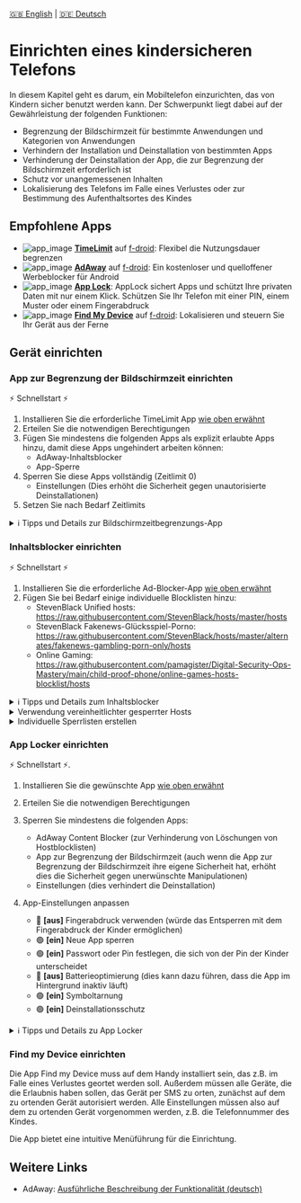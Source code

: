 [:uk: English](README.md) | [:de: Deutsch](README_de.md) 

# Einrichten eines kindersicheren Telefons
In diesem Kapitel geht es darum, ein Mobiltelefon einzurichten, das von Kindern sicher benutzt werden kann.
Der Schwerpunkt liegt dabei auf der Gewährleistung der folgenden Funktionen:
- Begrenzung der Bildschirmzeit für bestimmte Anwendungen und Kategorien von Anwendungen
- Verhindern der Installation und Deinstallation von bestimmten Apps
- Verhinderung der Deinstallation der App, die zur Begrenzung der Bildschirmzeit erforderlich ist
- Schutz vor unangemessenen Inhalten
- Lokalisierung des Telefons im Falle eines Verlustes oder zur Bestimmung des Aufenthaltsortes des Kindes


<a name="empfohlen" />

## Empfohlene Apps

- ![app_image](../res/ico/timelimit.ico) **[TimeLimit](https://timelimit.io/)** auf [f-droid](https://f-droid.org/packages/io.timelimit.android.aosp.direct/): Flexibel die Nutzungsdauer begrenzen 
- ![app_image](../res/ico/adaway.ico) **[AdAway](https://adaway.org/)** auf [f-droid](https://f-droid.org/de/packages/org.adaway/): Ein kostenloser und quelloffener Werbeblocker für Android
- ![app_image](../res/ico/applock.ico) **[App Lock](https://play.google.com/store/apps/details?id=applock.lockapps.fingerprint.password.lockit)**: AppLock sichert Apps und schützt Ihre privaten Daten mit nur einem Klick. Schützen Sie Ihr Telefon mit einer PIN, einem Muster oder einem Fingerabdruck
- ![app_image](../res/ico/findmydevice.ico) **[Find My Device](https://f-droid.org/de/packages/de.nulide.findmydevice/)** auf [f-droid]((https://f-droid.org/de/packages/de.nulide.findmydevice/)): Lokalisieren und steuern Sie Ihr Gerät aus der Ferne


## Gerät einrichten

### App zur Begrenzung der Bildschirmzeit einrichten
⚡ Schnellstart ⚡ 
1. Installieren Sie die erforderliche TimeLimit App [wie oben erwähnt](#empfohlen)
1. Erteilen Sie die notwendigen Berechtigungen
1. Fügen Sie mindestens die folgenden Apps als explizit erlaubte Apps hinzu, damit diese Apps ungehindert arbeiten können:
   * AdAway-Inhaltsblocker
   * App-Sperre
1. Sperren Sie diese Apps vollständig (Zeitlimit 0)
   * Einstellungen (Dies erhöht die Sicherheit gegen unautorisierte Deinstallationen)
1. Setzen Sie nach Bedarf Zeitlimits

<Details>
<summary>ℹ️ Tipps und Details zur Bildschirmzeitbegrenzungs-App</summary>

Um die Bildschirmzeit zu begrenzen, können einzelne Apps mit der oben genannten App in Kategorien eingeteilt werden.
Für jede dieser Kategorien kann ein individuelles Zeitlimit eingestellt werden.

Ein Problem ist, dass das Bildschirmzeitlimit eher ein Selbstkontrollmechanismus ist. 
Es lässt sich zwar eine Stecknadel einrichten, die aber sehr leicht umgangen werden kann, zum Beispiel durch Deinstallation oder Deaktivierung der App. 
Daher ist es notwendig, die Zeitlimit-App mit einer App zur generellen Sperrung anderer Apps zu kombinieren, siehe unten.
</details>

### Inhaltsblocker einrichten
⚡ Schnellstart ⚡
1. Installieren Sie die erforderliche Ad-Blocker-App [wie oben erwähnt](#empfohlen)
1. Fügen Sie bei Bedarf einige individuelle Blocklisten hinzu:
   * StevenBlack Unified hosts: https://raw.githubusercontent.com/StevenBlack/hosts/master/hosts
   * StevenBlack Fakenews-Glücksspiel-Porno: https://raw.githubusercontent.com/StevenBlack/hosts/master/alternates/fakenews-gambling-porn-only/hosts
   * Online Gaming: https://raw.githubusercontent.com/pamagister/Digital-Security-Ops-Mastery/main/child-proof-phone/online-games-hosts-blocklist/hosts


<Details>
<summary>ℹ️ Tipps und Details zum Inhaltsblocker</summary>

* Weitere Details finden Sie in einer ausführlichen Erklärung in diesem [Blogpost](https://www.kuketz-blog.de/adaway-werbe-und-trackingfrei-im-android-universum/) (deutsch).
* Die meisten Geräte haben keine Root-Rechte, so dass Sie sich auf den VPN-basierten Werbeblocker verlassen müssen.
* Vergessen Sie nicht, die Quellen regelmäßig zu aktualisieren und die gewünschte Funktion des Werbeblockers zu überprüfen.
</details>


<Details>
<summary>Verwendung vereinheitlichter gesperrter Hosts</summary>

Zusätzlich zu den bereits voreingestellten gesperrten Hosts, können weitere spezielle Hosts [hier](https://github.com/StevenBlack/hosts#list-of-all-hosts-file-variants) gefunden werden.
Die Liste der **Unified Hosts** ist oft schon voreingestellt, so dass für Kinder spezifische Kategorien wie [Glücksspiel und Porno](https://raw.githubusercontent.com/StevenBlack/hosts/master/alternates/gambling-porn-only/hosts) oder weitere Hosts aus [Stephen Black Hosts](https://github.com/StevenBlack/hosts) hinzugefügt werden können. 
</details>


<Details>
<summary>Individuelle Sperrlisten erstellen</summary>

In manchen Fällen wird es notwendig sein, zusätzliche Seiten individuell zu sperren, wie z.B. **Onlinespiele**. 
Weitere Informationen dazu finden Sie im [AdAway Wiki](https://github.com/AdAway/AdAway/wiki/HostsSources).

Eine zusätzliche [Hostliste zum Blockieren von Online-Spielen](https://raw.githubusercontent.com/pamagister/Digital-Security-Ops-Mastery/main/child-proof-phone/online-games-hosts-blocklist/hosts) wurde hier in diesem Repository mit AdAway erstellt. 
Diese basiert auf der AdBlock-kompatiblen Liste von [IREK-szef](https://raw.githubusercontent.com/IREK-szef/games-blocklist/main/lists/Adblock-dns/games.txt), die an das AdAway-Format angepasst und leicht erweitert wurde.
</details>


### App Locker einrichten
⚡ Schnellstart ⚡.
1. Installieren Sie die gewünschte App [wie oben erwähnt](#empfohlen)
1. Erteilen Sie die notwendigen Berechtigungen
1. Sperren Sie mindestens die folgenden Apps:

   * AdAway Content Blocker (zur Verhinderung von Löschungen von Hostblocklisten)
   * App zur Begrenzung der Bildschirmzeit (auch wenn die App zur Begrenzung der Bildschirmzeit ihre eigene Sicherheit hat, erhöht dies die Sicherheit gegen unerwünschte Manipulationen)
   * Einstellungen (dies verhindert die Deinstallation)
1. App-Einstellungen anpassen
   * 🔴 **[aus]** Fingerabdruck verwenden (würde das Entsperren mit dem Fingerabdruck der Kinder ermöglichen)
   * 🟢 **[ein]** Neue App sperren
   * 🟢 **[ein]** Passwort oder Pin festlegen, die sich von der Pin der Kinder unterscheidet
   * 🔴 **[aus]** Batterieoptimierung (dies kann dazu führen, dass die App im Hintergrund inaktiv läuft)
   * 🟢 **[ein]** Symboltarnung
   * 🟢 **[ein]** Deinstallationsschutz


<Details>
<summary>ℹ️ Tipps und Details zu App Locker</summary>

* Um zu verhindern, dass die oben erwähnte App deaktiviert oder gar deinstalliert wird, kann mit App Lock eine Zugriffssperre für bestimmte Apps eingerichtet werden.
* Auch das Einstellungsmenü kann über diese App gesichert werden, um zu verhindern, dass die Lock-App deinstalliert wird. Hierfür muss eine Wiederherstellungs-E-Mail eingerichtet werden.
* Sie kann auch dazu verwendet werden, harmlose Apps zu schützen, die eine spezielle Konfiguration benötigen (z.B. nextcloud), die vom Kind nicht verändert werden soll.
</details>


### Find my Device einrichten
Die App Find my Device muss auf dem Handy installiert sein, das z.B. im Falle eines Verlustes geortet werden soll.
Außerdem müssen alle Geräte, die die Erlaubnis haben sollen, das Gerät per SMS zu orten, zunächst auf dem zu ortenden Gerät autorisiert werden.
Alle Einstellungen müssen also auf dem zu ortenden Gerät vorgenommen werden, z.B. die Telefonnummer des Kindes.



Die App bietet eine intuitive Menüführung für die Einrichtung.

## Weitere Links
- AdAway: [Ausführliche Beschreibung der Funktionalität (deutsch)](https://www.kuketz-blog.de/adaway-werbe-und-trackingfrei-im-android-universum/)